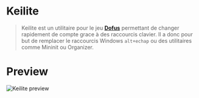 # Keilite

> Keilite est un utilitaire pour le jeu [**Dofus**](https://www.dofus.com/fr) permettant de changer rapidement de compte grace à des raccourcis clavier.
Il a donc pour but de remplacer le raccourcis Windows `alt+echap` ou des utilitaires comme Mininit ou Organizer.

# Preview

![Keilite preview](https://media.giphy.com/media/xlcWYfiRjTuJ5JBKDl/giphy.gif)